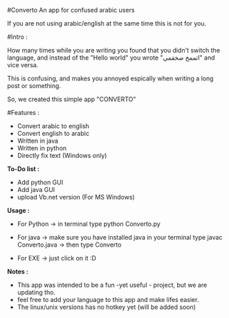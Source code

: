 #Converto
An app for confused arabic users

If you are not using arabic/english at the same time this is not for you.

#Intro :

How many times while you are writing you found that you didn't switch the language, and instead of the "Hello world" you wrote "اثممخ صخقمي" and vice versa.

This is confusing, and makes you annoyed espically when writing a long post or something.

So, we created this simple app "CONVERTO"

#Features :

- Convert arabic to english
- Convert english to arabic
- Written in java
- Written in python
- Directly fix text (Windows only)

**To-Do list :**
- Add python GUI
- Add java GUI
- upload Vb.net version (For MS Windows)

**Usage :**

- For Python
-> in terminal type python Converto.py

- For java
-> make sure you have installed java in your terminal type javac Converto.java 
-> then type Converto

- For EXE
-> just click on it :D


**Notes :**

- This app was intended to be a fun -yet useful - project, but we are updating tho.
- feel free to add your language to this app and make lifes easier.
- The linux/unix versions has no hotkey yet (will be added soon)

